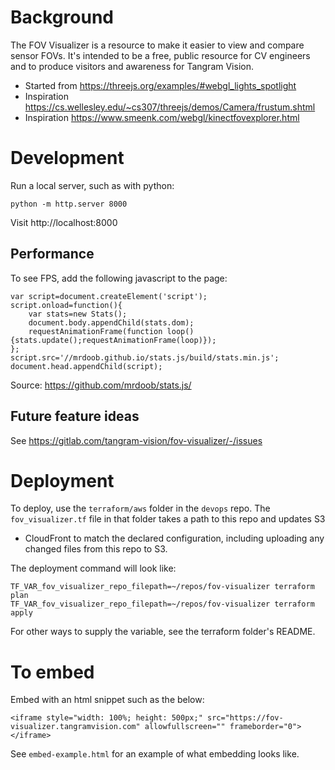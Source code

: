 # Background

The FOV Visualizer is a resource to make it easier to view and compare sensor
FOVs. It's intended to be a free, public resource for CV engineers and to
produce visitors and awareness for Tangram Vision.

- Started from https://threejs.org/examples/#webgl_lights_spotlight
- Inspiration https://cs.wellesley.edu/~cs307/threejs/demos/Camera/frustum.shtml
- Inspiration https://www.smeenk.com/webgl/kinectfovexplorer.html

# Development

Run a local server, such as with python:

```
python -m http.server 8000
```

Visit http://localhost:8000


## Performance

To see FPS, add the following javascript to the page:

```
var script=document.createElement('script');
script.onload=function(){
    var stats=new Stats();
    document.body.appendChild(stats.dom);
    requestAnimationFrame(function loop(){stats.update();requestAnimationFrame(loop)});
};
script.src='//mrdoob.github.io/stats.js/build/stats.min.js';
document.head.appendChild(script);
```

Source: https://github.com/mrdoob/stats.js/


## Future feature ideas

See https://gitlab.com/tangram-vision/fov-visualizer/-/issues


# Deployment

To deploy, use the `terraform/aws` folder in the `devops` repo. The
`fov_visualizer.tf` file in that folder takes a path to this repo and updates S3
+ CloudFront to match the declared configuration, including uploading any
changed files from this repo to S3.

The deployment command will look like:

```
TF_VAR_fov_visualizer_repo_filepath=~/repos/fov-visualizer terraform plan
TF_VAR_fov_visualizer_repo_filepath=~/repos/fov-visualizer terraform apply
```

For other ways to supply the variable, see the terraform folder's README.


# To embed

Embed with an html snippet such as the below:

```
<iframe style="width: 100%; height: 500px;" src="https://fov-visualizer.tangramvision.com" allowfullscreen="" frameborder="0"></iframe>
```

See `embed-example.html` for an example of what embedding looks like.
